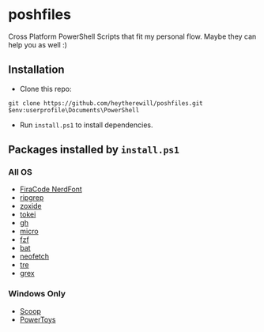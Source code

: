 # poshfiles
Cross Platform PowerShell Scripts that fit my personal flow. Maybe they can help you as well :)

## Installation

- Clone this repo:
```terminal
git clone https://github.com/heytherewill/poshfiles.git $env:userprofile\Documents\PowerShell
```
- Run `install.ps1` to install dependencies.

## Packages installed by `install.ps1`

### All OS
- [FiraCode NerdFont](https://www.nerdfonts.com/font-downloads)
- [ripgrep](https://github.com/BurntSushi/ripgrep)
- [zoxide](https://github.com/ajeetdsouza/zoxide)
- [tokei](https://github.com/XAMPPRocky/tokei)
- [gh](https://github.com/cli/cli)
- [micro](https://github.com/zyedidia/micro)
- [fzf](https://github.com/junegunn/fzf)
- [bat](https://github.com/sharkdp/bat)
- [neofetch](https://github.com/dylanaraps/neofetch)
- [tre](https://github.com/dduan/tre)
- [grex](https://github.com/pemistahl/grex)

### Windows Only
- [Scoop](https://github.com/lukesampson/scoop)
- [PowerToys](https://github.com/microsoft/PowerToys)
